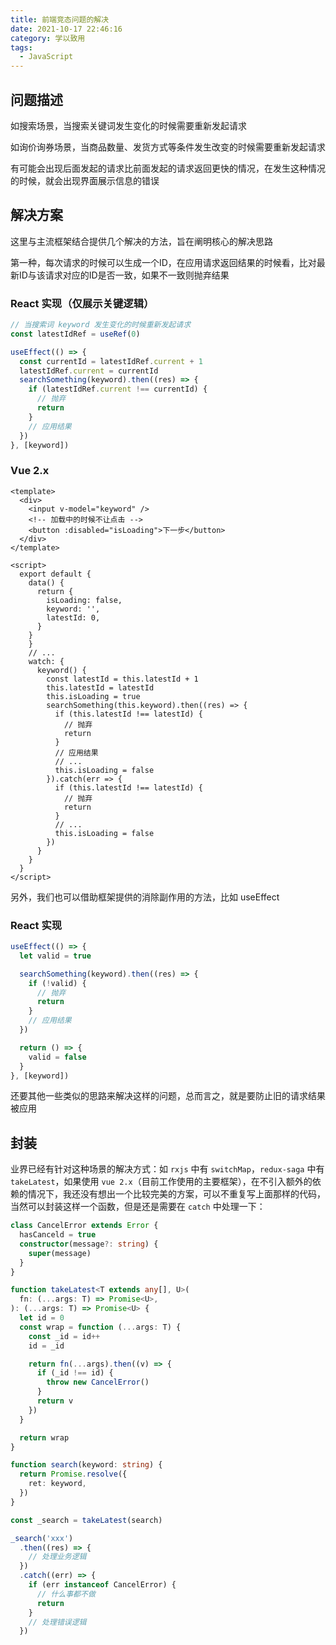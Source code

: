 ```yaml
---
title: 前端竞态问题的解决
date: 2021-10-17 22:46:16
category: 学以致用
tags:
  - JavaScript
---
```


## 问题描述

如搜索场景，当搜索关键词发生变化的时候需要重新发起请求

如询价询券场景，当商品数量、发货方式等条件发生改变的时候需要重新发起请求

有可能会出现后面发起的请求比前面发起的请求返回更快的情况，在发生这种情况的时候，就会出现界面展示信息的错误

## 解决方案

这里与主流框架结合提供几个解决的方法，旨在阐明核心的解决思路

第一种，每次请求的时候可以生成一个ID，在应用请求返回结果的时候看，比对最新ID与该请求对应的ID是否一致，如果不一致则抛弃结果

### React 实现（仅展示关键逻辑）

```javascript
// 当搜索词 keyword 发生变化的时候重新发起请求
const latestIdRef = useRef(0)

useEffect(() => {
  const currentId = latestIdRef.current + 1
  latestIdRef.current = currentId
  searchSomething(keyword).then((res) => {
    if (latestIdRef.current !== currentId) {
      // 抛弃
      return
    }
    // 应用结果
  })
}, [keyword])
```

### Vue 2.x

```vue
<template>
  <div>
    <input v-model="keyword" />
    <!-- 加载中的时候不让点击 -->
    <button :disabled="isLoading">下一步</button>
  </div>
</template>

<script>
  export default {
    data() {
      return {
        isLoading: false,
        keyword: '',
        latestId: 0,
      }
    }
    }
    // ...
    watch: {
      keyword() {
        const latestId = this.latestId + 1
        this.latestId = latestId
        this.isLoading = true
        searchSomething(this.keyword).then((res) => {
          if (this.latestId !== latestId) {
            // 抛弃
            return
          }
          // 应用结果
          // ...
          this.isLoading = false
        }).catch(err => {
          if (this.latestId !== latestId) {
            // 抛弃
            return
          }
          // ...
          this.isLoading = false
        })
      }
    }
  }
</script>
```

另外，我们也可以借助框架提供的消除副作用的方法，比如 useEffect

### React 实现

```javascript
useEffect(() => {
  let valid = true

  searchSomething(keyword).then((res) => {
    if (!valid) {
      // 抛弃
      return
    }
    // 应用结果
  })

  return () => {
    valid = false
  }
}, [keyword])
```

还要其他一些类似的思路来解决这样的问题，总而言之，就是要防止旧的请求结果被应用

## 封装

业界已经有针对这种场景的解决方式：如 `rxjs` 中有 `switchMap`，`redux-saga` 中有 `takeLatest`，如果使用 `vue 2.x`（目前工作使用的主要框架），在不引入额外的依赖的情况下，我还没有想出一个比较完美的方案，可以不重复写上面那样的代码，当然可以封装这样一个函数，但是还是需要在 `catch` 中处理一下：

```typescript
class CancelError extends Error {
  hasCanceld = true
  constructor(message?: string) {
    super(message)
  }
}

function takeLatest<T extends any[], U>(
  fn: (...args: T) => Promise<U>,
): (...args: T) => Promise<U> {
  let id = 0
  const wrap = function (...args: T) {
    const _id = id++
    id = _id

    return fn(...args).then((v) => {
      if (_id !== id) {
        throw new CancelError()
      }
      return v
    })
  }

  return wrap
}

function search(keyword: string) {
  return Promise.resolve({
    ret: keyword,
  })
}

const _search = takeLatest(search)

_search('xxx')
  .then((res) => {
    // 处理业务逻辑
  })
  .catch((err) => {
    if (err instanceof CancelError) {
      // 什么事都不做
      return
    }
    // 处理错误逻辑
  })
```

